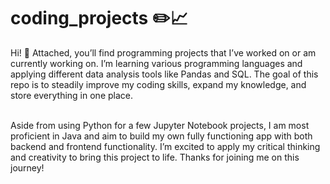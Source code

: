 # coding_projects ✏️📈 
Hi! 👋 Attached, you’ll find programming projects that I’ve worked on or am currently working on. I’m learning various programming languages and applying different data analysis tools like Pandas and SQL. The goal of this repo is to steadily improve my coding skills, expand my knowledge, and store everything in one place. <br> <br>

Aside from using Python for a few Jupyter Notebook projects, I am most proficient in Java and aim to build my own fully functioning app with both backend and frontend functionality. I’m excited to apply my critical thinking and creativity to bring this project to life. Thanks for joining me on this journey!
